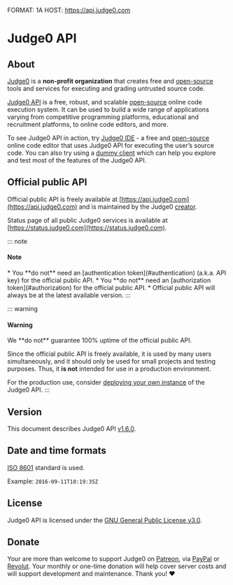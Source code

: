 FORMAT: 1A
HOST: https://api.judge0.com

# Judge0 API
<!-- include(hostname.html) -->
<!-- include(style.html) -->

## About
[Judge0](https://judge0.com) is a **non-profit organization** that creates free and [open-source](https://github.com/judge0) tools and services for executing and grading untrusted source code.

[Judge0 API](https://api.judge0.com) is a free, robust, and scalable [open-source](https://github.com/judge0/api) online code execution system. It can be used to build a wide range of applications varying from competitive programming platforms, educational and recruitment platforms, to online code editors, and more.

To see Judge0 API in action, try [Judge0 IDE](https://ide.judge0.com) - a free and [open-source](https://github.com/judge0/ide) online code editor that uses Judge0 API for executing the user’s source code. You can also try using a [dummy client](/dummy-client.html) which can help you explore and test most of the features of the Judge0 API.

## Official public API
Official public API is freely available at [https://api.judge0.com](https://api.judge0.com) and is maintained by the Judge0 [creator](https://github.com/hermanzdosilovic).

Status page of all public Judge0 services is available at [https://status.judge0.com](https://status.judge0.com).

::: note
<h4>Note</h4>
* You **do not** need an [authentication token](#authentication) (a.k.a. API key) for the official public API.
* You **do not** need an [authorization token](#authorization) for the official public API.
* Official public API will always be at the latest available version.
:::

::: warning
<h4>Warning</h4>
We **do not** guarantee 100% uptime of the official public API.

Since the official public API is freely available, it is used by many users simultaneously, and it should only be used for small projects and testing purposes. Thus, it **is not** intended for use in a production environment.

For the production use, consider [deploying your own instance](https://github.com/judge0/api#installation) of the Judge0 API.
:::

## Version
This document describes Judge0 API [v1.6.0](https://github.com/judge0/api/tree/v1.6.0).

## Date and time formats
[ISO 8601](https://en.wikipedia.org/wiki/ISO_8601) standard is used.

Example: `2016-09-11T10:19:35Z`

## License
Judge0 API is licensed under the [GNU General Public License v3.0](https://github.com/judge0/api/blob/master/LICENSE).

## Donate
Your are more than welcome to support Judge0 on [Patreon](https://www.patreon.com/hermanzdosilovic), via [PayPal](https://paypal.me/hermanzdosilovic) or [Revolut](https://pay.revolut.com/profile/hermancy5). Your monthly or one-time donation will help cover server costs and will support development and maintenance. Thank you! ♥

<br>

<!-- include(authentication/authentication.md) -->
<!-- include(authorization/authorization.md) -->
<!-- include(submissions/submissions.md) -->
<!-- include(statuses_and_languages/statuses_and_languages.md) -->
<!-- include(system_and_configuration/system_and_configuration.md) -->
<!-- include(statistics/statistics.md) -->
<!-- include(health_check/health_check.md) -->
<!-- include(information/information.md) -->
